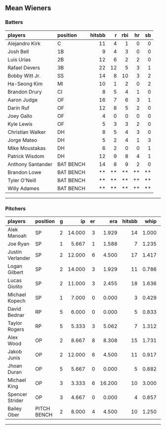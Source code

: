 ## Mean Wieners

### Batters

 
|players           |position  | hitsbb|  r| rbi| hr| sb| 
|:-----------------|:---------|------:|--:|---:|--:|--:| 
|Alejandro Kirk    |C         |     11|  4|   1|  0|  0| 
|Josh Bell         |1B        |      9|  4|   3|  0|  0| 
|Luis Urias        |2B        |     12|  6|   2|  2|  0| 
|Rafael Devers     |3B        |     22| 12|   5|  3|  1| 
|Bobby Witt Jr.    |SS        |     14|  8|  10|  3|  2| 
|Ha-Seong Kim      |MI        |     10|  1|   2|  0|  2| 
|Brandon Drury     |CI        |      8|  5|   4|  1|  0| 
|Aaron Judge       |OF        |     16|  7|   6|  3|  1| 
|Darin Ruf         |OF        |     12|  8|   5|  2|  0| 
|Joey Gallo        |OF        |      4|  0|   0|  0|  0| 
|Kyle Lewis        |OF        |      5|  3|   3|  2|  0| 
|Christian Walker  |DH        |      8|  5|   4|  3|  0| 
|Jorge Mateo       |DH        |      5|  2|   4|  1|  3| 
|Mike Moustakas    |DH        |      6|  2|   0|  0|  1| 
|Patrick Wisdom    |DH        |     12|  9|   8|  4|  1| 
|Anthony Santander |BAT BENCH |     14|  8|   9|  2|  0| 
|Brandon Lowe      |BAT BENCH |     **| **|  **| **| **| 
|Tyler O'Neill     |BAT BENCH |     **| **|  **| **| **| 
|Willy Adames      |BAT BENCH |     **| **|  **| **| **| 


* * *

### Pitchers

 
|players          |position    |  g|     ip| er|    era| hitsbb|  whip| so|  w| sv| 
|:----------------|:-----------|--:|------:|--:|------:|------:|-----:|--:|--:|--:| 
|Alek Manoah      |SP          |  2| 14.000|  3|  1.929|     14| 1.000| 13|  1|  0| 
|Joe Ryan         |SP          |  1|  5.667|  1|  1.588|      7| 1.235|  6|  1|  0| 
|Justin Verlander |SP          |  2| 12.000|  6|  4.500|     17| 1.417| 14|  1|  0| 
|Logan Gilbert    |SP          |  2| 14.000|  3|  1.929|     11| 0.786|  9|  1|  0| 
|Lucas Giolito    |SP          |  2| 11.000|  3|  2.455|     18| 1.636| 14|  1|  0| 
|Michael Kopech   |SP          |  1|  7.000|  0|  0.000|      3| 0.429|  6|  1|  0| 
|David Bednar     |RP          |  5|  6.000|  0|  0.000|      5| 0.833|  6|  1|  2| 
|Taylor Rogers    |RP          |  5|  5.333|  3|  5.062|      7| 1.312|  8|  0|  3| 
|Alex Wood        |OP          |  2|  8.667|  8|  8.308|     15| 1.731| 10|  0|  0| 
|Jakob Junis      |OP          |  2| 12.000|  6|  4.500|     11| 0.917|  6|  1|  0| 
|Jhoan Duran      |OP          |  5|  5.667|  0|  0.000|      5| 0.882|  7|  0|  2| 
|Michael King     |OP          |  3|  3.333|  6| 16.200|     10| 3.000|  1|  0|  0| 
|Spencer Strider  |OP          |  3|  4.667|  0|  0.000|      4| 0.857|  8|  1|  0| 
|Bailey Ober      |PITCH BENCH |  2|  8.000|  4|  4.500|     10| 1.250|  9|  0|  0| 


* * *



